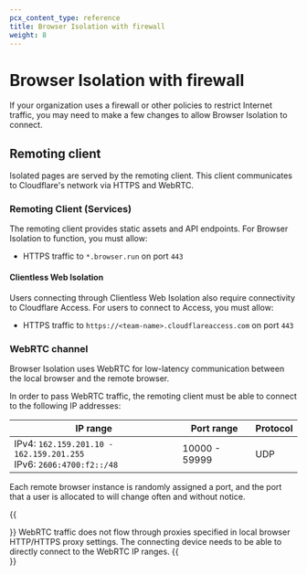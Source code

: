 ```yaml
---
pcx_content_type: reference
title: Browser Isolation with firewall
weight: 8
---
```


# Browser Isolation with firewall

If your organization uses a firewall or other policies to restrict Internet traffic, you may need to make a few changes to allow Browser Isolation to connect.

## Remoting client

Isolated pages are served by the remoting client. This client communicates to Cloudflare's network via HTTPS and WebRTC.

### Remoting Client (Services)

The remoting client provides static assets and API endpoints. For Browser Isolation to function, you must allow:

- HTTPS traffic to `*.browser.run` on port `443`

#### Clientless Web Isolation

Users connecting through Clientless Web Isolation also require connectivity to Cloudflare Access. For users to connect to Access, you must allow:

- HTTPS traffic to `https://<team-name>.cloudflareaccess.com` on port `443`

### WebRTC channel

Browser Isolation uses WebRTC for low-latency communication between the local browser and the remote browser.

In order to pass WebRTC traffic, the remoting client must be able to connect to the following IP addresses:

| IP range | Port range | Protocol |
| -------- | ----- | -------- |
| IPv4: `162.159.201.10 - 162.159.201.255` </br> IPv6: `2606:4700:f2::/48`        |   10000 - 59999    |  UDP        |

Each remote browser instance is randomly assigned a port, and the port that a user is allocated to will change often and without notice.

{{<Aside type="note">}}
WebRTC traffic does not flow through proxies specified in local browser HTTP/HTTPS proxy settings. The connecting device needs to be able to directly connect to the WebRTC IP ranges.
{{</Aside>}}